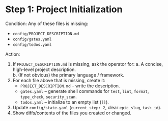 # Step 1: Project Initialization

Condition: Any of these files is missing:
* `config/PROJECT_DESCRIPTION.md`
* `config/gates.yaml`
* `config/todos.yaml`

Action:
1. If `PROJECT_DESCRIPTION.md` is missing, ask the operator for:
   a. A concise, high-level project description.  
   b. (If not obvious) the primary language / framework.
2. For each file above that is missing, create it:
   * `PROJECT_DESCRIPTION.md` – write the description.
   * `gates.yaml` – generate shell commands for `test`, `lint`, `format`, `type_check`, `security_scan`.
   * `todos.yaml` – initialize to an empty list (`[]`).
3. Update `config/state.yaml` (`current_step: 2`, clear `epic_slug`, `task_id`).
4. Show diffs/contents of the files you created or changed. 
